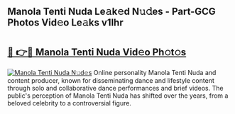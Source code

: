 ## Manola Tenti Nuda Le𝚊k𝚎d N𝚞𝚍es - Part-GCG Photos Vid𝚎o Le𝚊ks v1lhr

# <h2><a href="http://fbdvpp.evod.top/?m=Manola+Tenti+Nuda">🔗 👉🔴 Manola Tenti Nuda Vid𝚎o Ph𝚘t𝚘s</a></h2>

[![Manola Tenti Nuda N𝚞d𝚎s](https://i.imgur.com/8V9OHl7.gif)](http://fbdvpp.evod.top/?m=Manola+Tenti+Nuda)
Online personality Manola Tenti Nuda and content producer, known for disseminating dance and lifestyle content through solo and collaborative dance performances and brief videos. The public's perception of Manola Tenti Nuda has shifted over the years, from a beloved celebrity to a controversial figure. 
